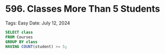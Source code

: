 # 596. Classes More Than 5 Students

Tags: Easy
Date: July 12, 2024

```sql
SELECT class
FROM Courses
GROUP BY class
HAVING COUNT(student) >= 5;
```